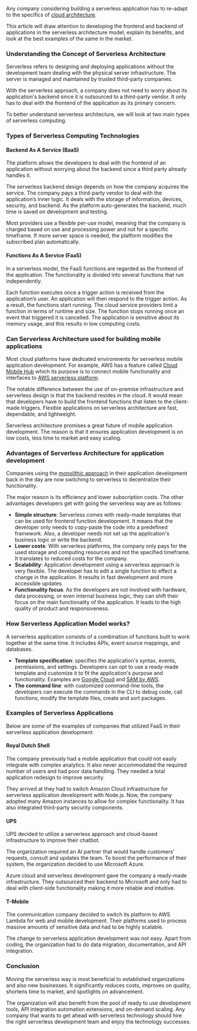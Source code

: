 ﻿Any company considering building a serverless application has to re-adapt to the specifics of [cloud architecture](https://www.hcltech.com/technology-qa/what-is-cloud-architecture).

This article will draw attention to developing the frontend and backend of applications in the serverless architecture model, explain its benefits, and look at the best examples of the same in the market.

### Understanding the Concept of Serverless Architecture
Serverless refers to designing and deploying applications without the development team dealing with the physical server infrastructure. The server is managed and maintained by trusted third-party companies.

With the serverless approach, a company does not need to worry about its application's backend since it is outsourced to a third-party vendor. It only has to deal with the frontend of the application as its primary concern.

To better understand serverless architecture, we will look at two main types of serverless computing.

### Types of Serverless Computing Technologies
#### Backend As A Service (BaaS)
The platform allows the developers to deal with the frontend of an application without worrying about the backend since a third party already handles it.

The serverless backend design depends on how the company acquires the service. The company pays a third-party vendor to deal with the application’s inner logic. It deals with the storage of information, devices, security, and backend. As the platform auto-generates the backend, much time is saved on development and testing.

Most providers use a flexible per-use model, meaning that the company is charged based on use and processing power and not for a specific timeframe. If more server space is needed, the platform modifies the subscribed plan automatically.

#### Functions As A Service (FaaS)
In a serverless model, the FaaS functions are regarded as the frontend of the application. The functionality is divided into several functions that run independently.

Each function executes once a trigger action is received from the application’s user. An application will then respond to the trigger action. As a result, the functions start running. The cloud service providers limit a function in terms of runtime and size. The function stops running once an event that triggered it is cancelled. The application is sensitive about its memory usage, and this results in low computing costs.

### Can Serverless Architecture used for building mobile applications
Most cloud platforms have dedicated environments for serverless mobile application development. For example, AWS has a feature called [Cloud Mobile Hub](https://aws.amazon.com/ru/blogs/compute/build-serverless-applications-in-aws-mobile-hub/) which its purpose is to connect mobile functionality and interfaces to [AWS serverless platform](https://aws.amazon.com/serverless/).

The notable difference between the use of on-premise infrastructure and serverless design is that the backend resides in the cloud. It would mean that developers have to build the frontend functions that listen to the client-made triggers. Flexible applications on serverless architecture are fast, dependable, and lightweight.

Serverless architecture promises a great future of mobile application development. The reason is that it ensures application development is on low costs, less time to market and easy scaling.

### Advantages of Serverless Architecture for application development
Companies using the [monolithic approach](https://medium.com/koderlabs/introduction-to-monolithic-architecture-and-microservices-architecture) in their application development back in the day are now switching to serverless to decentralize their functionality.

The major reason is its efficiency and lower subscription costs. The other advantages developers get with going the serverless way are as follows:

- **Simple structure**: Serverless comes with ready-made templates that can be used for frontend function development. It means that the developer only needs to copy-paste the code into a predefined framework. Also, a developer needs not set up the application's business logic or write the backend.
- **Lower costs**: With serverless platforms, the company only pays for the used storage and computing resources and not the specified timeframe. It translates to reduced costs for the company.
- **Scalability**: Application development using a serverless approach is very flexible. The developer has to edit a single function to effect a change in the application. It results in fast development and more accessible updates.
- **Functionality focus**: As the developers are not involved with hardware, data processing, or even internal business logic, they can shift their focus on the main functionality of the application. It leads to the high quality of product and responsiveness.

### How Serverless Application Model works?
A serverless application consists of a combination of functions built to work together at the same time. It includes APIs, event source mappings, and databases.

- **Template specification**: specifies the application's syntax, events, permissions, and settings. Developers can opt to use a ready-made template and customize it to fit the application's purpose and functionality. Examples are [Google Cloud](https://cloud.google.com/serverless) and [SAM by AWS](https://docs.aws.amazon.com/serverless-application-model/latest/developerguide/sam-specification.html).
- **The command line**: with customized command-line tools, the developers can execute the commands in the CLI to debug code, call functions, modify the template files, create and sort packages.

### Examples of Serverless Applications
Below are some of the examples of companies that utilized FaaS in their serverless application development:

#### Royal Dutch Shell
The company previously had a mobile application that could not easily integrate with complex analytics. It also never accommodated the required number of users and had poor data handling. They needed a total application redesign to improve security.

They arrived at they had to switch Amazon Cloud infrastructure for serverless application development with Node.js. Now, the company adopted many Amazon instances to allow for complex functionality. It has also integrated third-party security components.

#### UPS
UPS decided to utilize a serverless approach and cloud-based infrastructure to improve their chatbot.

The organization required an AI partner that would handle customers' requests, consult and updates the team. To boost the performance of their system, the organization decided to use Microsoft Azure.

Azure cloud and serverless development gave the company a ready-made infrastructure. They outsourced their backend to Microsoft and only had to deal with client-side functionality making it more reliable and intuitive.

#### T-Mobile
The communication company decided to switch its platform to AWS Lambda for web and mobile development. Their platforms used to process massive amounts of sensitive data and had to be highly scalable.

The change to serverless application development was not easy. Apart from coding, the organization had to do data migration, documentation, and API integration.

### Conclusion
Moving the serverless way is most beneficial to established organizations and also new businesses. It significantly reduces costs, improves on quality, shortens time to market, and spotlights on advancement.

The organization will also benefit from the pool of ready to use development tools, API integration automation extensions, and on-demand scaling. Any company that wants to get ahead with serverless technology should hire the right serverless development team and enjoy the technology successes.

